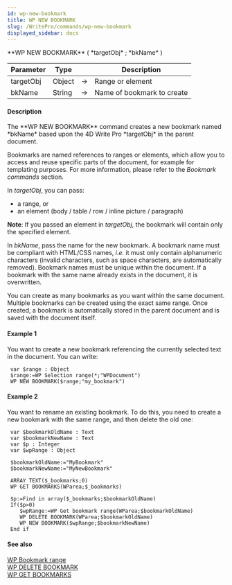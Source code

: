 ```yaml
---
id: wp-new-bookmark
title: WP NEW BOOKMARK
slug: /WritePro/commands/wp-new-bookmark
displayed_sidebar: docs
---
```


<!--REF #_command_.WP NEW BOOKMARK.Syntax-->**WP NEW BOOKMARK** ( *targetObj* ; *bkName* )<!-- END REF-->
<!--REF #_command_.WP NEW BOOKMARK.Params-->
| Parameter | Type |  | Description |
| --- | --- | --- | --- |
| targetObj | Object | &#8594;  | Range or element |
| bkName | String | &#8594;  | Name of bookmark to create |

<!-- END REF-->

#### Description 

<!--REF #_command_.WP NEW BOOKMARK.Summary-->The **WP NEW BOOKMARK** command creates a new bookmark named *bkName* based upon the 4D Write Pro *targetObj* in the parent document.<!-- END REF-->

Bookmarks are named references to ranges or elements, which allow you to access and reuse specific parts of the document, for example for templating purposes. For more information, please refer to the *Bookmark commands* section.

In *targetObj*, you can pass:

* a range, or
* an element (body / table / row / inline picture / paragraph)

**Note**: If you passed an element in *targetObj*, the bookmark will contain only the specified element.

In *bkName*, pass the name for the new bookmark. A bookmark name must be compliant with HTML/CSS names, *i.e.* it must only contain alphanumeric characters (invalid characters, such as space characters, are automatically removed). Bookmark names must be unique within the document. If a bookmark with the same name already exists in the document, it is overwritten. 

You can create as many bookmarks as you want within the same document. Multiple bookmarks can be created using the exact same range. Once created, a bookmark is automatically stored in the parent document and is saved with the document itself. 

#### Example 1 

You want to create a new bookmark referencing the currently selected text in the document. You can write:

```4d
 var $range : Object
 $range:=WP Selection range(*;"WPDocument")
 WP NEW BOOKMARK($range;"my_bookmark")
```

#### Example 2 

You want to rename an existing bookmark. To do this, you need to create a new bookmark with the same range, and then delete the old one:

```4d
 var $bookmarkOldName : Text
 var $bookmarkNewName : Text
 var $p : Integer
 var $wpRange : Object
 
 $bookmarkOldName:="MyBookmark"
 $bookmarkNewName:="MyNewBookmark"
 
 ARRAY TEXT($_bookmarks;0)
 WP GET BOOKMARKS(WParea;$_bookmarks)
 
 $p:=Find in array($_bookmarks;$bookmarkOldName)
 If($p>0)
    $wpRange:=WP Get bookmark range(WParea;$bookmarkOldName)
    WP DELETE BOOKMARK(WParea;$bookmarkOldName)
    WP NEW BOOKMARK($wpRange;$bookmarkNewName)
 End if
```

#### See also 

  
[WP Bookmark range](wp-bookmark-range.md)  
[WP DELETE BOOKMARK](wp-delete-bookmark.md)  
[WP GET BOOKMARKS](wp-get-bookmarks.md)  